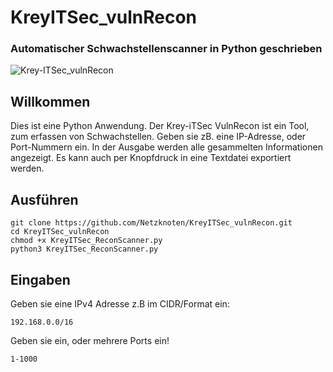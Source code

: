 # KreyITSec_vulnRecon 
### Automatischer Schwachstellenscanner in Python geschrieben ###

![Krey-ITSec_vulnRecon](https://github.com/Netzknoten/KreyITSec_vulnRecon/assets/114874531/baeb3004-e543-4196-a6c4-32eea99e4767)

## Willkommen ##
Dies ist eine Python Anwendung. Der Krey-iTSec VulnRecon ist ein Tool, zum erfassen von Schwachstellen. Geben sie zB. eine IP-Adresse, oder Port-Nummern ein. In der Ausgabe werden alle gesammelten Informationen angezeigt. Es kann auch per Knopfdruck in eine Textdatei exportiert werden. 

## Ausführen ##
    git clone https://github.com/Netzknoten/KreyITSec_vulnRecon.git
    cd KreyITSec_vulnRecon
    chmod +x KreyITSec_ReconScanner.py
    python3 KreyITSec_ReconScanner.py

## Eingaben ##
Geben sie eine IPv4 Adresse z.B im CIDR/Format ein:
    
    192.168.0.0/16
  
Geben sie ein, oder mehrere Ports ein!

    1-1000
